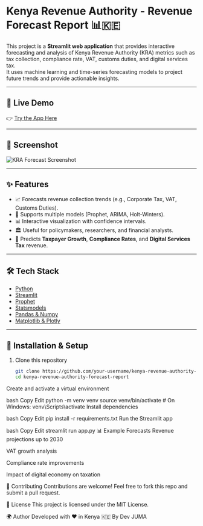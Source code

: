 # Kenya Revenue Authority - Revenue Forecast Report 📊🇰🇪

This project is a **Streamlit web application** that provides interactive forecasting and analysis of Kenya Revenue Authority (KRA) metrics such as tax collection, compliance rate, VAT, customs duties, and digital services tax.  
It uses machine learning and time-series forecasting models to project future trends and provide actionable insights.

---

## 🚀 Live Demo
👉 [Try the App Here](https://kenya-revenue-appority-forecast-report-l9mf6mkt8t88bbgjwxvzsx.streamlit.app/)

---

## 📸 Screenshot
![KRA Forecast Screenshot](kra_forecast_screenshot.png)

---

## ✨ Features
- 📈 Forecasts revenue collection trends (e.g., Corporate Tax, VAT, Customs Duties).  
- 🧮 Supports multiple models (Prophet, ARIMA, Holt-Winters).  
- 📊 Interactive visualization with confidence intervals.  
- 🏛 Useful for policymakers, researchers, and financial analysts.  
- 🔮 Predicts **Taxpayer Growth**, **Compliance Rates**, and **Digital Services Tax** revenue.  

---

## 🛠 Tech Stack
- [Python](https://www.python.org/)  
- [Streamlit](https://streamlit.io/)  
- [Prophet](https://facebook.github.io/prophet/)  
- [Statsmodels](https://www.statsmodels.org/)  
- [Pandas & Numpy](https://pandas.pydata.org/)  
- [Matplotlib & Plotly](https://matplotlib.org/)  

---

## 📂 Installation & Setup

1. Clone this repository  
   ```bash
   git clone https://github.com/your-username/kenya-revenue-authority-forecast-report.git
   cd kenya-revenue-authority-forecast-report
Create and activate a virtual environment

bash
Copy
Edit
python -m venv venv
source venv/bin/activate   # On Windows: venv\Scripts\activate
Install dependencies

bash
Copy
Edit
pip install -r requirements.txt
Run the Streamlit app

bash
Copy
Edit
streamlit run app.py
📊 Example Forecasts
Revenue projections up to 2030

VAT growth analysis

Compliance rate improvements

Impact of digital economy on taxation

🤝 Contributing
Contributions are welcome! Feel free to fork this repo and submit a pull request.

📜 License
This project is licensed under the MIT License.

🌍 Author
Developed with ❤️ in Kenya 🇰🇪
By Dev JUMA
